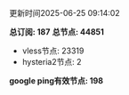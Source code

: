 更新时间2025-06-25 09:14:02

**总订阅: 187**
**总节点: 44851**
- vless节点: 23319
- hysteria2节点: 2

**google ping有效节点: 198**
